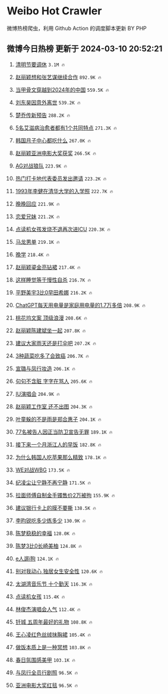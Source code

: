 # Weibo Hot Crawler 



微博热榜爬虫，利用 Github Action 的调度脚本更新 BY PHP 


## 微博今日热榜 更新于 2024-03-10 20:52:21 
1. [清明节要调休](https://s.weibo.com/weibo?q=%23%E6%B8%85%E6%98%8E%E8%8A%82%E8%A6%81%E8%B0%83%E4%BC%91%23&t=31&band_rank=1&Refer=top) `3.1M 🔥` 

1. [赵丽颖想和张艺谋继续合作](https://s.weibo.com/weibo?q=%23%E8%B5%B5%E4%B8%BD%E9%A2%96%E6%83%B3%E5%92%8C%E5%BC%A0%E8%89%BA%E8%B0%8B%E7%BB%A7%E7%BB%AD%E5%90%88%E4%BD%9C%23&t=31&band_rank=2&Refer=top) `892.9K 🔥` 

1. [当甲骨文穿越到2024年的中国](https://s.weibo.com/weibo?q=%23%E5%BD%93%E7%94%B2%E9%AA%A8%E6%96%87%E7%A9%BF%E8%B6%8A%E5%88%B02024%E5%B9%B4%E7%9A%84%E4%B8%AD%E5%9B%BD%23&t=31&band_rank=3&Refer=top) `559.5K 🔥` 

1. [刘东昊因意外离世](https://s.weibo.com/weibo?q=%23%E5%88%98%E4%B8%9C%E6%98%8A%E5%9B%A0%E6%84%8F%E5%A4%96%E7%A6%BB%E4%B8%96%23&t=31&band_rank=4&Refer=top) `539.2K 🔥` 

1. [楚乔传新预告](https://s.weibo.com/weibo?q=%23%E6%A5%9A%E4%B9%94%E4%BC%A0%E6%96%B0%E9%A2%84%E5%91%8A%23&t=31&band_rank=5&Refer=top) `288.2K 🔥` 

1. [5名艾滋病治愈者都有1个共同特点](https://s.weibo.com/weibo?q=%235%E5%90%8D%E8%89%BE%E6%BB%8B%E7%97%85%E6%B2%BB%E6%84%88%E8%80%85%E9%83%BD%E6%9C%891%E4%B8%AA%E5%85%B1%E5%90%8C%E7%89%B9%E7%82%B9%23&t=31&band_rank=6&Refer=top) `271.3K 🔥` 

1. [韩国月子中心都吃什么](https://s.weibo.com/weibo?q=%E9%9F%A9%E5%9B%BD%E6%9C%88%E5%AD%90%E4%B8%AD%E5%BF%83%E9%83%BD%E5%90%83%E4%BB%80%E4%B9%88&t=31&band_rank=7&Refer=top) `267.0K 🔥` 

1. [赵丽颖亚洲电影大奖获奖](https://s.weibo.com/weibo?q=%23%E8%B5%B5%E4%B8%BD%E9%A2%96%E4%BA%9A%E6%B4%B2%E7%94%B5%E5%BD%B1%E5%A4%A7%E5%A5%96%E8%8E%B7%E5%A5%96%23&t=31&band_rank=8&Refer=top) `266.5K 🔥` 

1. [AG对战狼队](https://s.weibo.com/weibo?q=%23AG%E5%AF%B9%E6%88%98%E7%8B%BC%E9%98%9F%23&t=31&band_rank=9&Refer=top) `223.9K 🔥` 

1. [热门打卡地代表委员发出邀请](https://s.weibo.com/weibo?q=%23%E7%83%AD%E9%97%A8%E6%89%93%E5%8D%A1%E5%9C%B0%E4%BB%A3%E8%A1%A8%E5%A7%94%E5%91%98%E5%8F%91%E5%87%BA%E9%82%80%E8%AF%B7%23&t=31&band_rank=10&Refer=top) `223.2K 🔥` 

1. [1993年李健在清华大学的入学照](https://s.weibo.com/weibo?q=%231993%E5%B9%B4%E6%9D%8E%E5%81%A5%E5%9C%A8%E6%B8%85%E5%8D%8E%E5%A4%A7%E5%AD%A6%E7%9A%84%E5%85%A5%E5%AD%A6%E7%85%A7%23&t=31&band_rank=11&Refer=top) `222.7K 🔥` 

1. [晚晚回应](https://s.weibo.com/weibo?q=%23%E6%99%9A%E6%99%9A%E5%9B%9E%E5%BA%94%23&t=31&band_rank=12&Refer=top) `221.9K 🔥` 

1. [恋爱兄妹](https://s.weibo.com/weibo?q=%E6%81%8B%E7%88%B1%E5%85%84%E5%A6%B9&t=31&band_rank=13&Refer=top) `221.2K 🔥` 

1. [点读机女孩发烧不退再次进ICU](https://s.weibo.com/weibo?q=%23%E7%82%B9%E8%AF%BB%E6%9C%BA%E5%A5%B3%E5%AD%A9%E5%8F%91%E7%83%A7%E4%B8%8D%E9%80%80%E5%86%8D%E6%AC%A1%E8%BF%9BICU%23&t=31&band_rank=14&Refer=top) `220.3K 🔥` 

1. [马龙男单](https://s.weibo.com/weibo?q=%E9%A9%AC%E9%BE%99%E7%94%B7%E5%8D%95&t=31&band_rank=15&Refer=top) `219.1K 🔥` 

1. [晚学](https://s.weibo.com/weibo?q=%E6%99%9A%E5%AD%A6&t=31&band_rank=16&Refer=top) `218.4K 🔥` 

1. [赵丽颖鎏金亮钻裙](https://s.weibo.com/weibo?q=%23%E8%B5%B5%E4%B8%BD%E9%A2%96%E9%8E%8F%E9%87%91%E4%BA%AE%E9%92%BB%E8%A3%99%23&t=31&band_rank=17&Refer=top) `217.4K 🔥` 

1. [这样睡觉等于慢性自杀](https://s.weibo.com/weibo?q=%E8%BF%99%E6%A0%B7%E7%9D%A1%E8%A7%89%E7%AD%89%E4%BA%8E%E6%85%A2%E6%80%A7%E8%87%AA%E6%9D%80&t=31&band_rank=18&Refer=top) `216.7K 🔥` 

1. [平野美宇3比0早田希娜](https://s.weibo.com/weibo?q=%23%E5%B9%B3%E9%87%8E%E7%BE%8E%E5%AE%873%E6%AF%940%E6%97%A9%E7%94%B0%E5%B8%8C%E5%A8%9C%23&t=31&band_rank=19&Refer=top) `216.2K 🔥` 

1. [ChatGPT每天用电量是家庭用电量的1.7万多倍](https://s.weibo.com/weibo?q=%23ChatGPT%E6%AF%8F%E5%A4%A9%E7%94%A8%E7%94%B5%E9%87%8F%E6%98%AF%E5%AE%B6%E5%BA%AD%E7%94%A8%E7%94%B5%E9%87%8F%E7%9A%841.7%E4%B8%87%E5%A4%9A%E5%80%8D%23&t=31&band_rank=20&Refer=top) `208.9K 🔥` 

1. [桃花坞文案 顶级浪漫](https://s.weibo.com/weibo?q=%E6%A1%83%E8%8A%B1%E5%9D%9E%E6%96%87%E6%A1%88%20%E9%A1%B6%E7%BA%A7%E6%B5%AA%E6%BC%AB&t=31&band_rank=21&Refer=top) `208.6K 🔥` 

1. [赵丽颖陈建斌坐一起](https://s.weibo.com/weibo?q=%23%E8%B5%B5%E4%B8%BD%E9%A2%96%E9%99%88%E5%BB%BA%E6%96%8C%E5%9D%90%E4%B8%80%E8%B5%B7%23&t=31&band_rank=22&Refer=top) `207.8K 🔥` 

1. [建议大家雨天还是打伞吧](https://s.weibo.com/weibo?q=%23%E5%BB%BA%E8%AE%AE%E5%A4%A7%E5%AE%B6%E9%9B%A8%E5%A4%A9%E8%BF%98%E6%98%AF%E6%89%93%E4%BC%9E%E5%90%A7%23&t=31&band_rank=23&Refer=top) `207.2K 🔥` 

1. [3种蔬菜吃多了会致癌](https://s.weibo.com/weibo?q=%233%E7%A7%8D%E8%94%AC%E8%8F%9C%E5%90%83%E5%A4%9A%E4%BA%86%E4%BC%9A%E8%87%B4%E7%99%8C%23&t=31&band_rank=24&Refer=top) `206.7K 🔥` 

1. [宣璐与凤行妆造](https://s.weibo.com/weibo?q=%23%E5%AE%A3%E7%92%90%E4%B8%8E%E5%87%A4%E8%A1%8C%E5%A6%86%E9%80%A0%23&t=31&band_rank=25&Refer=top) `206.1K 🔥` 

1. [句句不含脏 字字在骂人](https://s.weibo.com/weibo?q=%E5%8F%A5%E5%8F%A5%E4%B8%8D%E5%90%AB%E8%84%8F%20%E5%AD%97%E5%AD%97%E5%9C%A8%E9%AA%82%E4%BA%BA&t=31&band_rank=26&Refer=top) `205.6K 🔥` 

1. [IU演唱会](https://s.weibo.com/weibo?q=IU%E6%BC%94%E5%94%B1%E4%BC%9A&t=31&band_rank=27&Refer=top) `204.9K 🔥` 

1. [赵丽颖工作室 还不出图](https://s.weibo.com/weibo?q=%E8%B5%B5%E4%B8%BD%E9%A2%96%E5%B7%A5%E4%BD%9C%E5%AE%A4%20%E8%BF%98%E4%B8%8D%E5%87%BA%E5%9B%BE&t=31&band_rank=28&Refer=top) `204.3K 🔥` 

1. [叶童躲的不是雨是郑合惠子](https://s.weibo.com/weibo?q=%23%E5%8F%B6%E7%AB%A5%E8%BA%B2%E7%9A%84%E4%B8%8D%E6%98%AF%E9%9B%A8%E6%98%AF%E9%83%91%E5%90%88%E6%83%A0%E5%AD%90%23&t=31&band_rank=29&Refer=top) `204.1K 🔥` 

1. [77名被告人因正当防卫宣告无罪](https://s.weibo.com/weibo?q=%2377%E5%90%8D%E8%A2%AB%E5%91%8A%E4%BA%BA%E5%9B%A0%E6%AD%A3%E5%BD%93%E9%98%B2%E5%8D%AB%E5%AE%A3%E5%91%8A%E6%97%A0%E7%BD%AA%23&t=31&band_rank=30&Refer=top) `189.1K 🔥` 

1. [接下来一个月浙江人的早饭](https://s.weibo.com/weibo?q=%23%E6%8E%A5%E4%B8%8B%E6%9D%A5%E4%B8%80%E4%B8%AA%E6%9C%88%E6%B5%99%E6%B1%9F%E4%BA%BA%E7%9A%84%E6%97%A9%E9%A5%AD%23&t=31&band_rank=31&Refer=top) `182.8K 🔥` 

1. [为什么韩国人吃苹果那么精致](https://s.weibo.com/weibo?q=%23%E4%B8%BA%E4%BB%80%E4%B9%88%E9%9F%A9%E5%9B%BD%E4%BA%BA%E5%90%83%E8%8B%B9%E6%9E%9C%E9%82%A3%E4%B9%88%E7%B2%BE%E8%87%B4%23&t=31&band_rank=32&Refer=top) `178.1K 🔥` 

1. [WE对战WBG](https://s.weibo.com/weibo?q=%23WE%E5%AF%B9%E6%88%98WBG%23&t=31&band_rank=33&Refer=top) `173.5K 🔥` 

1. [纪凌尘让宁静不再宁静](https://s.weibo.com/weibo?q=%23%E7%BA%AA%E5%87%8C%E5%B0%98%E8%AE%A9%E5%AE%81%E9%9D%99%E4%B8%8D%E5%86%8D%E5%AE%81%E9%9D%99%23&t=31&band_rank=34&Refer=top) `171.5K 🔥` 

1. [拉面师傅自制金手镯售价2万被拘](https://s.weibo.com/weibo?q=%23%E6%8B%89%E9%9D%A2%E5%B8%88%E5%82%85%E8%87%AA%E5%88%B6%E9%87%91%E6%89%8B%E9%95%AF%E5%94%AE%E4%BB%B72%E4%B8%87%E8%A2%AB%E6%8B%98%23&t=31&band_rank=35&Refer=top) `155.9K 🔥` 

1. [建议银行卡上的膜不要撕](https://s.weibo.com/weibo?q=%23%E5%BB%BA%E8%AE%AE%E9%93%B6%E8%A1%8C%E5%8D%A1%E4%B8%8A%E7%9A%84%E8%86%9C%E4%B8%8D%E8%A6%81%E6%92%95%23&t=31&band_rank=36&Refer=top) `138.5K 🔥` 

1. [李昀锐吃多少练多少](https://s.weibo.com/weibo?q=%E6%9D%8E%E6%98%80%E9%94%90%E5%90%83%E5%A4%9A%E5%B0%91%E7%BB%83%E5%A4%9A%E5%B0%91&t=31&band_rank=37&Refer=top) `130.9K 🔥` 

1. [陈梦稳稳的幸福](https://s.weibo.com/weibo?q=%23%E9%99%88%E6%A2%A6%E7%A8%B3%E7%A8%B3%E7%9A%84%E5%B9%B8%E7%A6%8F%23&t=31&band_rank=38&Refer=top) `128.0K 🔥` 

1. [陈梦3比0长崎美柚](https://s.weibo.com/weibo?q=%23%E9%99%88%E6%A2%A63%E6%AF%940%E9%95%BF%E5%B4%8E%E7%BE%8E%E6%9F%9A%23&t=31&band_rank=39&Refer=top) `124.8K 🔥` 

1. [e人遛i狗](https://s.weibo.com/weibo?q=e%E4%BA%BA%E9%81%9Bi%E7%8B%97&t=31&band_rank=40&Refer=top) `124.1K 🔥` 

1. [别对我动心 独居女生安全性](https://s.weibo.com/weibo?q=%E5%88%AB%E5%AF%B9%E6%88%91%E5%8A%A8%E5%BF%83%20%E7%8B%AC%E5%B1%85%E5%A5%B3%E7%94%9F%E5%AE%89%E5%85%A8%E6%80%A7&t=31&band_rank=41&Refer=top) `120.6K 🔥` 

1. [太湖湾音乐节 十个勤天](https://s.weibo.com/weibo?q=%E5%A4%AA%E6%B9%96%E6%B9%BE%E9%9F%B3%E4%B9%90%E8%8A%82%20%E5%8D%81%E4%B8%AA%E5%8B%A4%E5%A4%A9&t=31&band_rank=42&Refer=top) `116.3K 🔥` 

1. [点读机女孩](https://s.weibo.com/weibo?q=%E7%82%B9%E8%AF%BB%E6%9C%BA%E5%A5%B3%E5%AD%A9&t=31&band_rank=43&Refer=top) `115.4K 🔥` 

1. [林俊杰演唱会人气](https://s.weibo.com/weibo?q=%23%E6%9E%97%E4%BF%8A%E6%9D%B0%E6%BC%94%E5%94%B1%E4%BC%9A%E4%BA%BA%E6%B0%94%23&t=31&band_rank=44&Refer=top) `112.4K 🔥` 

1. [钎城 五周年最好的礼物](https://s.weibo.com/weibo?q=%E9%92%8E%E5%9F%8E%20%E4%BA%94%E5%91%A8%E5%B9%B4%E6%9C%80%E5%A5%BD%E7%9A%84%E7%A4%BC%E7%89%A9&t=31&band_rank=45&Refer=top) `108.8K 🔥` 

1. [王心凌红色丝绒抹胸裙](https://s.weibo.com/weibo?q=%23%E7%8E%8B%E5%BF%83%E5%87%8C%E7%BA%A2%E8%89%B2%E4%B8%9D%E7%BB%92%E6%8A%B9%E8%83%B8%E8%A3%99%23&t=31&band_rank=46&Refer=top) `105.4K 🔥` 

1. [做饭本质上是一种冥想](https://s.weibo.com/weibo?q=%23%E5%81%9A%E9%A5%AD%E6%9C%AC%E8%B4%A8%E4%B8%8A%E6%98%AF%E4%B8%80%E7%A7%8D%E5%86%A5%E6%83%B3%23&t=31&band_rank=47&Refer=top) `103.8K 🔥` 

1. [春日氛围感美甲](https://s.weibo.com/weibo?q=%E6%98%A5%E6%97%A5%E6%B0%9B%E5%9B%B4%E6%84%9F%E7%BE%8E%E7%94%B2&t=31&band_rank=48&Refer=top) `103.1K 🔥` 

1. [与凤行全员行剧照](https://s.weibo.com/weibo?q=%23%E4%B8%8E%E5%87%A4%E8%A1%8C%E5%85%A8%E5%91%98%E8%A1%8C%E5%89%A7%E7%85%A7%23&t=31&band_rank=49&Refer=top) `96.5K 🔥` 

1. [亚洲电影大奖红毯](https://s.weibo.com/weibo?q=%E4%BA%9A%E6%B4%B2%E7%94%B5%E5%BD%B1%E5%A4%A7%E5%A5%96%E7%BA%A2%E6%AF%AF&t=31&band_rank=50&Refer=top) `96.5K 🔥` 

